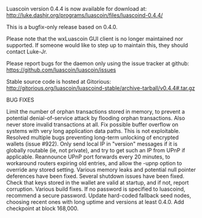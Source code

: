 Luascoin version 0.4.4 is now available for download at:
http://luke.dashjr.org/programs/luascoin/files/luascoind-0.4.4/

This is a bugfix-only release based on 0.4.0.

Please note that the wxLuascoin GUI client is no longer maintained nor supported. If someone would like to step up to maintain this, they should contact Luke-Jr.

Please report bugs for the daemon only using the issue tracker at github:
https://github.com/luascoin/luascoin/issues

Stable source code is hosted at Gitorious:
http://gitorious.org/luascoin/luascoind-stable/archive-tarball/v0.4.4#.tar.gz

BUG FIXES

Limit the number of orphan transactions stored in memory, to prevent a potential denial-of-service attack by flooding orphan transactions. Also never store invalid transactions at all.
Fix possible buffer overflow on systems with very long application data paths. This is not exploitable.
Resolved multiple bugs preventing long-term unlocking of encrypted wallets (issue #922).
Only send local IP in "version" messages if it is globally routable (ie, not private), and try to get such an IP from UPnP if applicable.
Reannounce UPnP port forwards every 20 minutes, to workaround routers expiring old entries, and allow the -upnp option to override any stored setting.
Various memory leaks and potential null pointer deferences have been
fixed.
Several shutdown issues have been fixed.
Check that keys stored in the wallet are valid at startup, and if not,
report corruption.
Various build fixes.
If no password is specified to luascoind, recommend a secure password.
Update hard-coded fallback seed nodes, choosing recent ones with long uptime and versions at least 0.4.0.
Add checkpoint at block 168,000.

